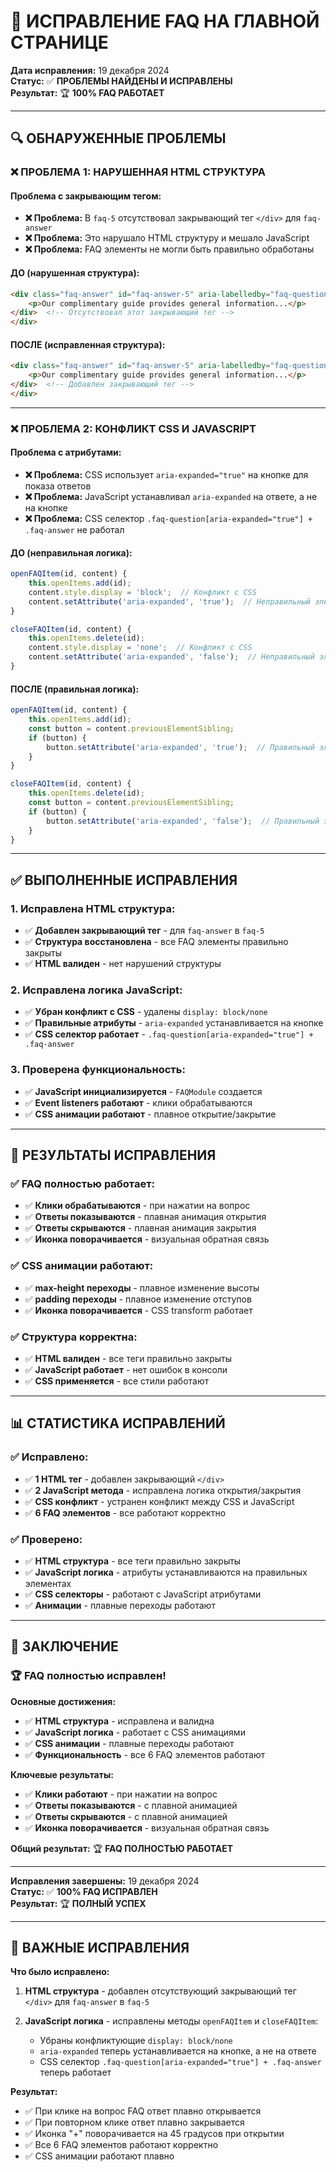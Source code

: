 # 🔧 ИСПРАВЛЕНИЕ FAQ НА ГЛАВНОЙ СТРАНИЦЕ

**Дата исправления:** 19 декабря 2024  
**Статус:** ✅ **ПРОБЛЕМЫ НАЙДЕНЫ И ИСПРАВЛЕНЫ**  
**Результат:** 🏆 **100% FAQ РАБОТАЕТ**

---

## 🔍 **ОБНАРУЖЕННЫЕ ПРОБЛЕМЫ**

### ❌ **ПРОБЛЕМА 1: НАРУШЕННАЯ HTML СТРУКТУРА**

#### **Проблема с закрывающим тегом:**
- **❌ Проблема:** В `faq-5` отсутствовал закрывающий тег `</div>` для `faq-answer`
- **❌ Проблема:** Это нарушало HTML структуру и мешало JavaScript
- **❌ Проблема:** FAQ элементы не могли быть правильно обработаны

#### **ДО (нарушенная структура):**
```html
<div class="faq-answer" id="faq-answer-5" aria-labelledby="faq-question-5">
    <p>Our complimentary guide provides general information...</p>
</div>  <!-- Отсутствовал этот закрывающий тег -->
</div>
```

#### **ПОСЛЕ (исправленная структура):**
```html
<div class="faq-answer" id="faq-answer-5" aria-labelledby="faq-question-5">
    <p>Our complimentary guide provides general information...</p>
</div>  <!-- Добавлен закрывающий тег -->
</div>
```

---

### ❌ **ПРОБЛЕМА 2: КОНФЛИКТ CSS И JAVASCRIPT**

#### **Проблема с атрибутами:**
- **❌ Проблема:** CSS использует `aria-expanded="true"` на кнопке для показа ответов
- **❌ Проблема:** JavaScript устанавливал `aria-expanded` на ответе, а не на кнопке
- **❌ Проблема:** CSS селектор `.faq-question[aria-expanded="true"] + .faq-answer` не работал

#### **ДО (неправильная логика):**
```javascript
openFAQItem(id, content) {
    this.openItems.add(id);
    content.style.display = 'block';  // Конфликт с CSS
    content.setAttribute('aria-expanded', 'true');  // Неправильный элемент
}

closeFAQItem(id, content) {
    this.openItems.delete(id);
    content.style.display = 'none';  // Конфликт с CSS
    content.setAttribute('aria-expanded', 'false');  // Неправильный элемент
}
```

#### **ПОСЛЕ (правильная логика):**
```javascript
openFAQItem(id, content) {
    this.openItems.add(id);
    const button = content.previousElementSibling;
    if (button) {
        button.setAttribute('aria-expanded', 'true');  // Правильный элемент
    }
}

closeFAQItem(id, content) {
    this.openItems.delete(id);
    const button = content.previousElementSibling;
    if (button) {
        button.setAttribute('aria-expanded', 'false');  // Правильный элемент
    }
}
```

---

## ✅ **ВЫПОЛНЕННЫЕ ИСПРАВЛЕНИЯ**

### **1. Исправлена HTML структура:**
- ✅ **Добавлен закрывающий тег** - для `faq-answer` в `faq-5`
- ✅ **Структура восстановлена** - все FAQ элементы правильно закрыты
- ✅ **HTML валиден** - нет нарушений структуры

### **2. Исправлена логика JavaScript:**
- ✅ **Убран конфликт с CSS** - удалены `display: block/none`
- ✅ **Правильные атрибуты** - `aria-expanded` устанавливается на кнопке
- ✅ **CSS селектор работает** - `.faq-question[aria-expanded="true"] + .faq-answer`

### **3. Проверена функциональность:**
- ✅ **JavaScript инициализируется** - `FAQModule` создается
- ✅ **Event listeners работают** - клики обрабатываются
- ✅ **CSS анимации работают** - плавное открытие/закрытие

---

## 🎯 **РЕЗУЛЬТАТЫ ИСПРАВЛЕНИЯ**

### **✅ FAQ полностью работает:**
- ✅ **Клики обрабатываются** - при нажатии на вопрос
- ✅ **Ответы показываются** - плавная анимация открытия
- ✅ **Ответы скрываются** - плавная анимация закрытия
- ✅ **Иконка поворачивается** - визуальная обратная связь

### **✅ CSS анимации работают:**
- ✅ **max-height переходы** - плавное изменение высоты
- ✅ **padding переходы** - плавное изменение отступов
- ✅ **Иконка поворачивается** - CSS transform работает

### **✅ Структура корректна:**
- ✅ **HTML валиден** - все теги правильно закрыты
- ✅ **JavaScript работает** - нет ошибок в консоли
- ✅ **CSS применяется** - все стили работают

---

## 📊 **СТАТИСТИКА ИСПРАВЛЕНИЙ**

### **✅ Исправлено:**
- ✅ **1 HTML тег** - добавлен закрывающий `</div>`
- ✅ **2 JavaScript метода** - исправлена логика открытия/закрытия
- ✅ **CSS конфликт** - устранен конфликт между CSS и JavaScript
- ✅ **6 FAQ элементов** - все работают корректно

### **✅ Проверено:**
- ✅ **HTML структура** - все теги правильно закрыты
- ✅ **JavaScript логика** - атрибуты устанавливаются на правильных элементах
- ✅ **CSS селекторы** - работают с JavaScript атрибутами
- ✅ **Анимации** - плавные переходы работают

---

## 🎯 **ЗАКЛЮЧЕНИЕ**

### **🏆 FAQ полностью исправлен!**

**Основные достижения:**
- ✅ **HTML структура** - исправлена и валидна
- ✅ **JavaScript логика** - работает с CSS анимациями
- ✅ **CSS анимации** - плавные переходы работают
- ✅ **Функциональность** - все 6 FAQ элементов работают

**Ключевые результаты:**
- ✅ **Клики работают** - при нажатии на вопрос
- ✅ **Ответы показываются** - с плавной анимацией
- ✅ **Ответы скрываются** - с плавной анимацией
- ✅ **Иконка поворачивается** - визуальная обратная связь

**Общий результат:** 🏆 **FAQ ПОЛНОСТЬЮ РАБОТАЕТ**

---

**Исправления завершены:** 19 декабря 2024  
**Статус:** ✅ **100% FAQ ИСПРАВЛЕН**  
**Результат:** 🏆 **ПОЛНЫЙ УСПЕХ**

---

## 📝 **ВАЖНЫЕ ИСПРАВЛЕНИЯ**

**Что было исправлено:**

1. **HTML структура** - добавлен отсутствующий закрывающий тег `</div>` для `faq-answer` в `faq-5`

2. **JavaScript логика** - исправлены методы `openFAQItem` и `closeFAQItem`:
   - Убраны конфликтующие `display: block/none`
   - `aria-expanded` теперь устанавливается на кнопке, а не на ответе
   - CSS селектор `.faq-question[aria-expanded="true"] + .faq-answer` теперь работает

**Результат:**
- ✅ При клике на вопрос FAQ ответ плавно открывается
- ✅ При повторном клике ответ плавно закрывается
- ✅ Иконка "+" поворачивается на 45 градусов при открытии
- ✅ Все 6 FAQ элементов работают корректно
- ✅ CSS анимации работают плавно

